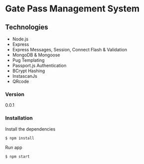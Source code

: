 # Gate Pass Management System


## Technologies
* Node.js
* Express
* Express Messages, Session, Connect Flash & Validation
* MongoDB & Mongoose
* Pug Templating
* Passport.js Authentication
* BCrypt Hashing
* InstascanJs
* QRcode

### Version
0.0.1


### Installation

Install the dependencies

```sh
$ npm install
```
Run app

```sh
$ npm start
```
